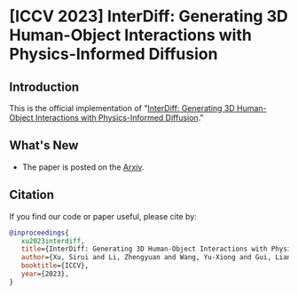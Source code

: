 # [ICCV 2023] InterDiff: Generating 3D Human-Object Interactions with Physics-Informed Diffusion

## Introduction

This is the official implementation of "[InterDiff: Generating 3D Human-Object Interactions with Physics-Informed Diffusion](https://sirui-xu.github.io/InterDiff/)." 

## What's New
* The paper is posted on the [Arxiv](https://arxiv.org/pdf/2308.16905).


## Citation
If you find our code or paper useful, please cite by:
```bibtex
@inproceedings{
   xu2023interdiff,
   title={InterDiff: Generating 3D Human-Object Interactions with Physics-Informed Diffusion},
   author={Xu, Sirui and Li, Zhengyuan and Wang, Yu-Xiong and Gui, Liang-Yan},
   booktitle={ICCV},
   year={2023},
}
```